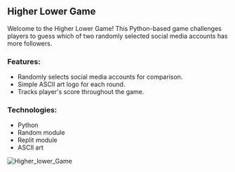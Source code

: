 ## Higher Lower Game

Welcome to the Higher Lower Game! This Python-based game challenges players to guess which of two randomly selected social media accounts has more followers.

### Features:
- Randomly selects social media accounts for comparison.
- Simple ASCII art logo for each round.
- Tracks player's score throughout the game.

### Technologies:
- Python
- Random module
- Replit module
- ASCII art

![Higher_lower_Game]([https://github.com/AI-With-Sajid/higher_lower_game/blob/main/output.png])

